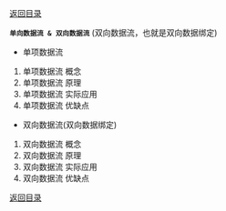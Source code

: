 [返回目录](../原生JS.md)

**` 单向数据流 & 双向数据流 `** (双向数据流，也就是双向数据绑定)
- 单项数据流
1. 单项数据流 概念
2. 单项数据流 原理
3. 单项数据流 实际应用
4. 单项数据流 优缺点

- 双向数据流(双向数据绑定)
1. 双向数据流 概念
2. 双向数据流 原理
3. 双向数据流 实际应用
4. 双向数据流 优缺点


[返回目录](../原生JS.md)
